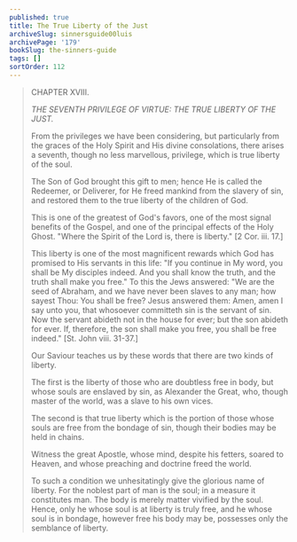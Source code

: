 ```yaml
---
published: true
title: The True Liberty of the Just
archiveSlug: sinnersguide00luis
archivePage: '179'
bookSlug: the-sinners-guide
tags: []
sortOrder: 112
---
```


> CHAPTER XVIII.
> 
> *THE SEVENTH PRIVILEGE OF VIRTUE: THE TRUE LIBERTY OF THE JUST.*
> 
> From the privileges we have been considering, but particularly from the graces of the Holy Spirit and His divine consolations, there arises a seventh, though no less marvellous, privilege, which is true liberty of the soul.
> 
> The Son of God brought this gift to men; hence He is called the Redeemer, or Deliverer, for He freed mankind from the slavery of sin, and restored them to the true liberty of the children of God.
> 
> This is one of the greatest of God's favors, one of the most signal benefits of the Gospel, and one of the principal effects of the Holy Ghost. "Where the Spirit of the Lord is, there is liberty." [2 Cor. iii. 17.]
> 
> This liberty is one of the most magnificent rewards which God has promised to His servants in this life: "If you continue in My word, you shall be My disciples indeed. And you shall know the truth, and the truth shall make you free." To this the Jews answered: "We are the seed of Abraham, and we have never been slaves to any man; how sayest Thou: You shall be free? Jesus answered them: Amen, amen I say unto you, that whosoever committeth sin is the servant of sin. Now the servant abideth not in the house for ever; but the son abideth for ever. If, therefore, the son shall make you free, you shall be free indeed." [St. John viii. 31-37.]
> 
> Our Saviour teaches us by these words that there are two kinds of liberty.
> 
> The first is the liberty of those who are doubtless free in body, but whose souls are enslaved by sin, as Alexander the Great, who, though master of the world, was a slave to his own vices.
> 
> The second is that true liberty which is the portion of those whose souls are free from the bondage of sin, though their bodies may be held in chains.
> 
> Witness the great Apostle, whose mind, despite his fetters, soared to Heaven, and whose preaching and doctrine freed the world.
> 
> To such a condition we unhesitatingly give the glorious name of liberty. For the noblest part of man is the soul; in a measure it constitutes man. The body is merely matter vivified by the soul. Hence, only he whose soul is at liberty is truly free, and he whose soul is in bondage, however free his body may be, possesses only the semblance of liberty.


